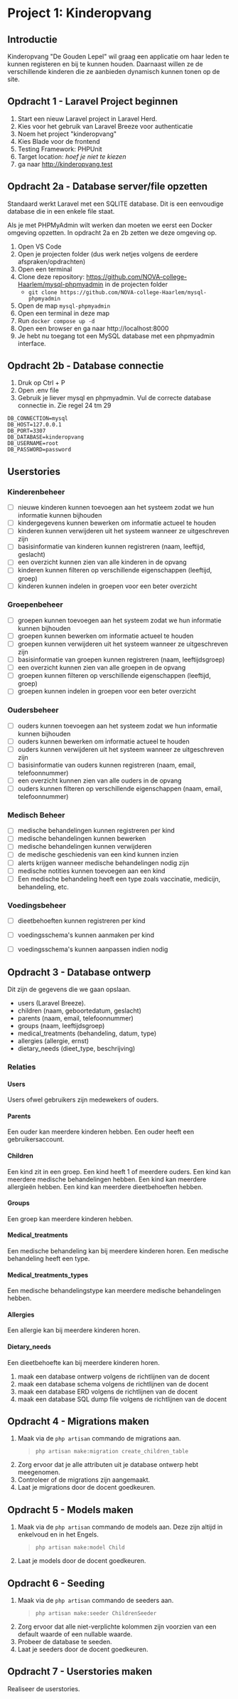 # Project 1: Kinderopvang

## Introductie

Kinderopvang "De Gouden Lepel" wil graag een applicatie om haar leden te kunnen registeren en bij te kunnen houden. Daarnaast willen ze de verschillende kinderen die ze aanbieden dynamisch kunnen tonen op de site.

## Opdracht 1 - Laravel Project beginnen

1. Start een nieuw Laravel project in Laravel Herd.
2. Kies voor het gebruik van Laravel Breeze voor authenticatie
3. Noem het project "kinderopvang"
4. Kies Blade voor de frontend
5. Testing Framework: PHPUnit
6. Target location: _hoef je niet te kiezen_
7. ga naar http://kinderopvang.test

## Opdracht 2a - Database server/file opzetten

Standaard werkt Laravel met een SQLITE database. Dit is een eenvoudige database die in een enkele file staat.

Als je met PHPMyAdmin wilt werken dan moeten we eerst een Docker omgeving opzetten. In opdracht 2a en 2b zetten we deze omgeving op.

1. Open VS Code
2. Open je projecten folder (dus werk netjes volgens de eerdere afspraken/opdrachten)
3. Open een terminal
4. Clone deze repository: https://github.com/NOVA-college-Haarlem/mysql-phpmyadmin in de projecten folder
    - `git clone https://github.com/NOVA-college-Haarlem/mysql-phpmyadmin`
5. Open de map `mysql-phpmyadmin`
6. Open een terminal in deze map
7. Run `docker compose up -d`
8. Open een browser en ga naar http://localhost:8000
9. Je hebt nu toegang tot een MySQL database met een phpmyadmin interface.


## Opdracht 2b - Database connectie

1. Druk op Ctrl + P
2. Open .env file
3. Gebruik je liever mysql en phpmyadmin. Vul de correcte database connectie in. Zie regel 24 tm 29
```
DB_CONNECTION=mysql
DB_HOST=127.0.0.1
DB_PORT=3307
DB_DATABASE=kinderopvang
DB_USERNAME=root
DB_PASSWORD=password
```

## Userstories

### Kinderenbeheer
- [ ] nieuwe kinderen kunnen toevoegen aan het systeem zodat we hun informatie kunnen bijhouden
- [ ] kindergegevens kunnen bewerken om informatie actueel te houden
- [ ] kinderen kunnen verwijderen uit het systeem wanneer ze uitgeschreven zijn
- [ ] basisinformatie van kinderen kunnen registreren (naam, leeftijd, geslacht)
- [ ] een overzicht kunnen zien van alle kinderen in de opvang
- [ ] kinderen kunnen filteren op verschillende eigenschappen (leeftijd, groep)
- [ ] kinderen kunnen indelen in groepen voor een beter overzicht

### Groepenbeheer
- [ ] groepen kunnen toevoegen aan het systeem zodat we hun informatie kunnen bijhouden
- [ ] groepen kunnen bewerken om informatie actueel te houden
- [ ] groepen kunnen verwijderen uit het systeem wanneer ze uitgeschreven zijn
- [ ] basisinformatie van groepen kunnen registreren (naam, leeftijdsgroep)
- [ ] een overzicht kunnen zien van alle groepen in de opvang
- [ ] groepen kunnen filteren op verschillende eigenschappen (leeftijd, groep)
- [ ] groepen kunnen indelen in groepen voor een beter overzicht

### Oudersbeheer
- [ ] ouders kunnen toevoegen aan het systeem zodat we hun informatie kunnen bijhouden
- [ ] ouders kunnen bewerken om informatie actueel te houden
- [ ] ouders kunnen verwijderen uit het systeem wanneer ze uitgeschreven zijn
- [ ] basisinformatie van ouders kunnen registreren (naam, email, telefoonnummer)
- [ ] een overzicht kunnen zien van alle ouders in de opvang
- [ ] ouders kunnen filteren op verschillende eigenschappen (naam, email, telefoonnummer)

### Medisch Beheer
- [ ] medische behandelingen kunnen registreren per kind
- [ ] medische behandelingen kunnen bewerken
- [ ] medische behandelingen kunnen verwijderen
- [ ] de medische geschiedenis van een kind kunnen inzien
- [ ] alerts krijgen wanneer medische behandelingen nodig zijn
- [ ] medische notities kunnen toevoegen aan een kind
- [ ] Een medische behandeling heeft een type zoals vaccinatie, medicijn, behandeling, etc.

### Voedingsbeheer
- [ ] dieetbehoeften kunnen registreren per kind
- [ ] voedingsschema's kunnen aanmaken per kind
- [ ] voedingsschema's kunnen aanpassen indien nodig



## Opdracht 3 - Database ontwerp

Dit zijn de gegevens die we gaan opslaan.
- users (Laravel Breeze).
- children (naam, geboortedatum, geslacht)
- parents (naam, email, telefoonnummer)
- groups (naam, leeftijdsgroep)
- medical_treatments (behandeling, datum, type)
- allergies (allergie, ernst)
- dietary_needs (dieet_type, beschrijving)


### Relaties

#### Users
Users ofwel gebruikers zijn medewekers of ouders.

#### Parents
Een ouder kan meerdere kinderen hebben.
Een ouder heeft een gebruikersaccount.

#### Children
Een kind zit in een groep.
Een kind heeft 1 of meerdere ouders.
Een kind kan meerdere medische behandelingen hebben.
Een kind kan meerdere allergieën hebben.
Een kind kan meerdere dieetbehoeften hebben.

#### Groups
Een groep kan meerdere kinderen hebben.

#### Medical_treatments
Een medische behandeling kan bij meerdere kinderen horen.
Een medische behandeling heeft een type.

#### Medical_treatments_types
Een medische behandelingstype kan meerdere medische behandelingen hebben.

#### Allergies
Een allergie kan bij meerdere kinderen horen.

#### Dietary_needs
Een dieetbehoefte kan bij meerdere kinderen horen.


1. maak een database ontwerp volgens de richtlijnen van de docent
2. maak een database schema volgens de richtlijnen van de docent
3. maak een database ERD volgens de richtlijnen van de docent
4. maak een database SQL dump file volgens de richtlijnen van de docent


## Opdracht 4 - Migrations maken

1. Maak via de `php artisan` commando de migrations aan. 
    > `php artisan make:migration create_children_table`
2. Zorg ervoor dat je alle attributen uit je database ontwerp hebt meegenomen.
3. Controleer of de migrations zijn aangemaakt.
4. Laat je migrations door de docent goedkeuren.

## Opdracht 5 - Models maken

1. Maak via de `php artisan` commando de models aan. Deze zijn altijd in enkelvoud en in het Engels.
   > `php artisan make:model Child`
2. Laat je models door de docent goedkeuren.

## Opdracht 6 - Seeding

1. Maak via de `php artisan` commando de seeders aan.
    > `php artisan make:seeder ChildrenSeeder`
2. Zorg ervoor dat alle niet-verplichte kolommen zijn voorzien van een default waarde of een nullable waarde.
3. Probeer de database te seeden.
4. Laat je seeders door de docent goedkeuren.

## Opdracht 7 - Userstories maken

Realiseer de userstories.


